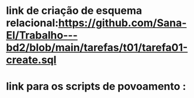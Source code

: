 # link de criação de esquema relacional:https://github.com/Sana-El/Trabalho---bd2/blob/main/tarefas/t01/tarefa01-create.sql
# link para os scripts de povoamento :

